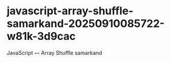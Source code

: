 # javascript-array-shuffle-samarkand-20250910085722-w81k-3d9cac
JavaScript — Array Shuffle samarkand
